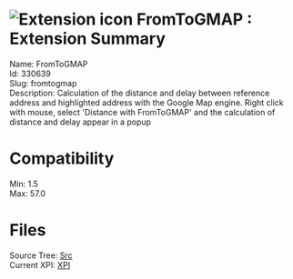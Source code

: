 # ![Extension icon](https://addons.thunderbird.net/user-media/addon_icons/330/330639-64.png?modified=1505204433) FromToGMAP : Extension Summary

Name: FromToGMAP  
Id: 330639  
Slug: fromtogmap  
Description: Calculation of the distance and delay between reference address and highlighted address with the Google Map engine. Right click with mouse, select 'Distance with FromToGMAP' and the calculation of distance and delay appear in a popup
  

# Compatibility
Min: 1.5  
Max: 57.0  

# Files

Source Tree: [Src](C:/Dev/Thunderbird/ThunderKdB/xall/xOther/330639-fromtogmap/src)  
Current XPI: [XPI](C:/Dev/Thunderbird/ThunderKdB/xall/xOther/330639-fromtogmap/xpi)  



